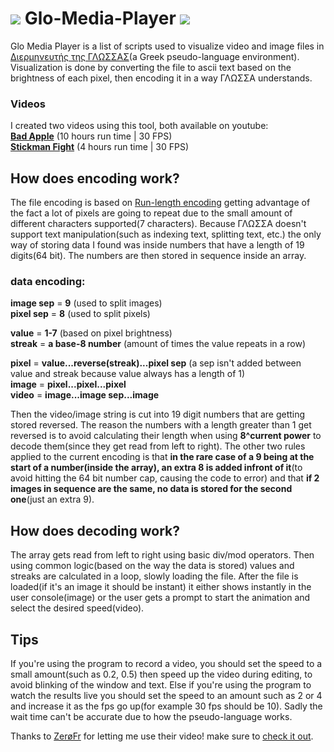 # ![](https://user-images.githubusercontent.com/103339424/162628613-64cd5264-fd73-4738-a7b9-cce4fa596c98.png) Glo-Media-Player ![](https://user-images.githubusercontent.com/103339424/162628613-64cd5264-fd73-4738-a7b9-cce4fa596c98.png)

Glo Media Player is a list of scripts used to visualize video and image files in [Διερμηνευτής της ΓΛΩΣΣΑΣ](https://alkisg.mysch.gr/)(a Greek pseudo-language environment). Visualization is done by converting the file to ascii text based on the brightness of each pixel, then encoding it in a way ΓΛΩΣΣΑ understands. 

### Videos
I created two videos using this tool, both available on youtube:  
**[Bad Apple](https://youtu.be/0qGPYt4pong)** (10 hours run time | 30 FPS)  
**[Stickman Fight](https://youtu.be/TiSbY5PJcZg)** (4 hours run time | 30 FPS)  


## How does encoding work?
The file encoding is based on [Run-length encoding](https://en.wikipedia.org/wiki/Run-length_encoding) getting advantage of the fact a lot of pixels are going to repeat due to the small amount of different characters supported(7 characters). Because ΓΛΩΣΣΑ doesn't support text manipulation(such as indexing text, splitting text, etc.) the only way of storing data I found was inside numbers that have a length of 19 digits(64 bit). The numbers are then stored in sequence inside an array.

### data encoding:
**image sep** = **9** (used to split images)  
**pixel sep** = **8** (used to split pixels)  

**value** = **1-7** (based on pixel brightness)  
**streak** = **a base-8 number** (amount of times the value repeats in a row)  

**pixel** = **value...reverse(streak)...pixel sep** (a sep isn't added between value and streak because value always has a length of 1)  
**image** = **pixel...pixel...pixel**  
**video** = **image...image sep...image**

Then the video/image string is cut into 19 digit numbers that are getting stored reversed. The reason the numbers with a length greater than 1 get reversed is to avoid calculating their length when using **8^current power** to decode them(since they get read from left to right). The other two rules applied to the current encoding is that **in the rare case of a 9 being at the start of a number(inside the array), an extra 8 is added infront of it**(to avoid hitting the 64 bit number cap, causing the code to error) and that **if 2 images in sequence are the same, no data is stored for the second one**(just an extra 9). 

## How does decoding work?
The array gets read from left to right using basic div/mod operators. Then using common logic(based on the way the data is stored) values and streaks are calculated in a loop, slowly loading the file. After the file is loaded(if it's an image it should be instant) it either shows instantly in the user console(image) or the user gets a prompt to start the animation and select the desired speed(video). 

## Tips 
If you're using the program to record a video, you should set the speed to a small amount(such as 0.2, 0.5) then speed up the video during editing, to avoid blinking of the window and text. Else if you're using the program to watch the results live you should set the speed to an amount such as 2 or 4 and increase it as the fps go up(for example 30 fps should be 10). Sadly the wait time can't be accurate due to how the pseudo-language works.

Thanks to [ZerøFr](https://www.youtube.com/c/Zero00FreaK2326) for letting me use their video! make sure to [check it out](https://youtu.be/ccJddFFzhnY).
